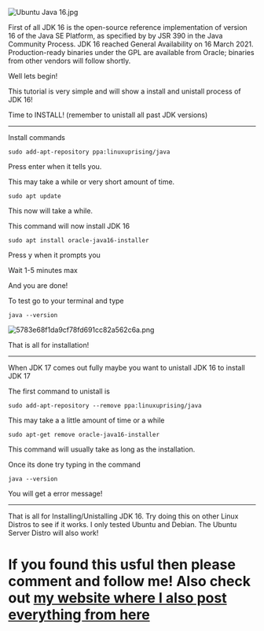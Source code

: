 ![Ubuntu Java 16.jpg](https://cdn.devdojo.com/images/september2021/ubuntu-java-161.jpeg)

First of all JDK 16 is the open-source reference implementation of version 16 of the Java SE Platform, as specified by by JSR 390 in the Java Community Process. JDK 16 reached General Availability on 16 March 2021. Production-ready binaries under the GPL are available from Oracle; binaries from other vendors will follow shortly.

Well lets begin!

This tutorial is very simple and will show a install and unistall process of JDK 16!

Time to INSTALL! (remember to unistall all past JDK versions)

---
Install commands
```
sudo add-apt-repository ppa:linuxuprising/java
```
Press enter when it tells you.

This may take a while or very short amount of time.

```
sudo apt update
```
This now will take a while.

This command will now install JDK 16
```
sudo apt install oracle-java16-installer
```
Press y when it prompts you

Wait 1-5 minutes max

And you are done!

To test go to your terminal and type
```
java --version
```
![5783e68f1da9cf78fd691cc82a562c6a.png](https://cdn.devdojo.com/images/september2021/5783e68f1da9cf78fd691cc82a562c6a.png)

That is all for installation!

---
When JDK 17 comes out fully maybe you want to unistall JDK 16 to install JDK 17

The first command to unistall is 
```
sudo add-apt-repository --remove ppa:linuxuprising/java
```
This may take a a little amount of time or a while

```
sudo apt-get remove oracle-java16-installer
```
This command will usually take as long as the installation.

Once its done try typing in the command
```
java --version
```
You will get a error message!

---

That is all for Installing/Unistalling JDK 16. Try doing this on other Linux Distros to see if it works. I only tested Ubuntu and Debian. The Ubuntu Server Distro will also work!

# If you found this usful then please comment and follow me! Also check out [my website where I also post everything from here](https://howtoubuntu.xyz)